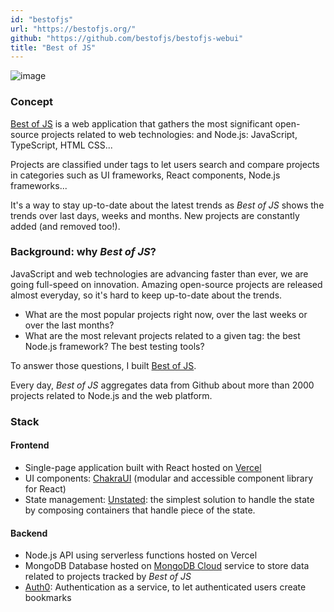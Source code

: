 ```yaml
---
id: "bestofjs"
url: "https://bestofjs.org/"
github: "https://github.com/bestofjs/bestofjs-webui"
title: "Best of JS"
---
```


![image](https://user-images.githubusercontent.com/5546996/136642215-0954411d-274c-4ae8-8106-75ed69108d15.png)

### Concept

[Best of JS](https://bestofjs.org/) is a web application that
gathers the most significant open-source projects related to web technologies: and Node.js: JavaScript, TypeScript, HTML CSS...

Projects are classified under tags to let users search and compare projects in categories such as UI frameworks, React components, Node.js frameworks...

It's a way to stay up-to-date about the latest trends as _Best of JS_ shows the trends over last days, weeks and months. New projects are constantly added (and removed too!).

### Background: why _Best of JS_?

JavaScript and web technologies are advancing faster than ever, we are going full-speed on innovation.
Amazing open-source projects are released almost everyday, so it's hard to keep up-to-date about the trends.

- What are the most popular projects right now, over the last weeks or over the last months?
- What are the most relevant projects related to a given tag: the best Node.js framework? The best testing tools?

To answer those questions, I built [Best of JS](https://bestofjs.org/).

Every day, _Best of JS_ aggregates data from Github about more than 2000 projects related to Node.js and the web platform.

### Stack

#### Frontend

- Single-page application built with React hosted on [Vercel](https://vercel.com)
- UI components: [ChakraUI](https://chakra-ui.com/) (modular and accessible component library for React)
- State management: [Unstated](): the simplest solution to handle the state by composing containers that handle piece of the state.

#### Backend

- Node.js API using serverless functions hosted on Vercel
- MongoDB Database hosted on [MongoDB Cloud](https://cloud.mongodb.com/) service to store data related to projects tracked by _Best of JS_
- [Auth0](https://auth0.com/): Authentication as a service, to let authenticated users create bookmarks
